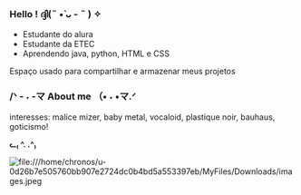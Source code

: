 ### Hello ! ദ്ദി(˵ •̀ ᴗ - ˵ ) ✧
<ul>
<li>Estudante do alura</li>
<li>Estudante da ETEC</li>
<li>Aprendendo java, python, HTML e CSS</li>
</ul>
Espaço usado para compartilhar e armazenar meus projetos

### /ᐠ - ˕ -マ About me （• ˕ •マ.ᐟ
interesses: malice mizer, baby metal, vocaloid, plastique noir, bauhaus, goticismo! 
<p><b> ᓚ₍ ^. .^₎ </b></p>

![file:///home/chronos/u-0d26b7e505760bb907e2724dc0b4bd5a553397eb/MyFiles/Downloads/images.jpeg](https://encrypted-tbn0.gstatic.com/images?q=tbn:ANd9GcSv-VdeaUYmUd7H23-efS6kMEyh1ctwUfYp1Gre_lnIAg&s)
